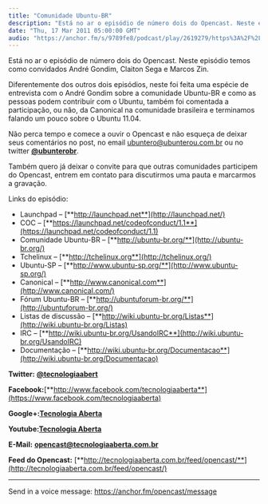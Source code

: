 ```yaml
---
title: "Comunidade Ubuntu-BR"
description: "Está no ar o episódio de número dois do Opencast. Neste episódio temos como convidados André Gondim, Claiton Sega e Marcos Zin. Diferentemente dos out..."
date: "Thu, 17 Mar 2011 05:00:00 GMT"
audio: "https://anchor.fm/s/9789fe8/podcast/play/2619279/https%3A%2F%2Fd3ctxlq1ktw2nl.cloudfront.net%2Fproduction%2F2019-2-12%2F11179047-44100-2-46d3c84cbb76e.mp3"
---
```


Está no ar o episódio de número dois do Opencast. Neste episódio temos como convidados André Gondim, Claiton Sega e Marcos Zin.


Diferentemente dos outros dois episódios, neste foi feita uma espécie de entrevista com o André Gondim sobre a comunidade Ubuntu-BR e como as pessoas podem contribuir com o Ubuntu, também foi comentada a participação, ou não, da Canonical na comunidade brasileira e terminamos falando um pouco sobre o Ubuntu 11.04.


Não perca tempo e comece a ouvir o Opencast e não esqueça de deixar seus comentários no post, no email ubuntero@ubunterou.com.br ou no twitter [**@ubunterobr**](http://twitter.com/ubunterobr).


Também quero já deixar o convite para que outras comunidades participem do Opencast, entrem em contato para discutirmos uma pauta e marcarmos a gravação.


Links do episódio:


* Launchpad – [**http://launchpad.net**](http://launchpad.net/)
* COC – [**https://launchpad.net/codeofconduct/1.1**](https://launchpad.net/codeofconduct/1.1)
* Comunidade Ubuntu-BR – [**http://ubuntu-br.org/**](http://ubuntu-br.org/)
* Tchelinux – [**http://tchelinux.org**](http://tchelinux.org/)
* Ubuntu-SP – [**http://www.ubuntu-sp.org/**](http://www.ubuntu-sp.org/)
* Canonical – [**http://www.canonical.com**](http://www.canonical.com/)
* Fórum Ubuntu-BR – [**http://ubuntuforum-br.org/**](http://ubuntuforum-br.org/)
* Listas de discussão – [**http://wiki.ubuntu-br.org/Listas**](http://wiki.ubuntu-br.org/Listas)
* IRC – [**http://wiki.ubuntu-br.org/UsandoIRC**](http://wiki.ubuntu-br.org/UsandoIRC)
* Documentação – [**http://wiki.ubuntu-br.org/Documentacao**](http://wiki.ubuntu-br.org/Documentacao)


**Twitter:** [**@tecnologiaabert**](http://twitter.com/tecnologiaabert)


**Facebook:**[**http://www.facebook.com/tecnologiaaberta**](https://www.facebook.com/tecnologiaaberta)


**Google+:**[**Tecnologia Aberta**](https://plus.google.com/u/0/b/114491525240353631044/114491525240353631044/about)


**Youtube:**[**Tecnologia Aberta**](http://youtube.com/tecnologiaaberta)


**E-Mail:** [**opencast@tecnologiaaberta.com.br**](mailto:opencast@tecnologiaaberta.com.br)


**Feed do Opencast:** [**http://tecnologiaaberta.com.br/feed/opencast/**](http://tecnologiaaberta.com.br/feed/opencast/)



--- 

Send in a voice message: https://anchor.fm/opencast/message